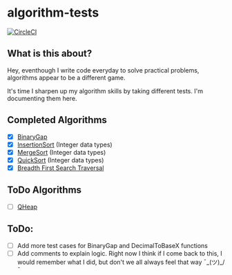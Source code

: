 # algorithm-tests
[![CircleCI](https://circleci.com/gh/azeezolaniran2016/algorithm-tests/tree/master.svg?style=svg)](https://circleci.com/gh/azeezolaniran2016/algorithm-tests/tree/master)

## What is this about?
Hey, eventhough I write code everyday to solve practical problems, algorithms appear to be a different game.

It's time I sharpen up my algorithm skills by taking different tests. I'm documenting them here.

## Completed Algorithms
 - [x] [BinaryGap](https://github.com/azeezolaniran2016/algorithm-tests/blob/master/algorithms/binary_gap.go)
 - [x] [InsertionSort](https://github.com/azeezolaniran2016/algorithm-tests/blob/master/algorithms/insertion_sort.go) (Integer data types)
 - [x] [MergeSort](https://www.tutorialspoint.com/data_structures_algorithms/merge_sort_algorithm.htm) (Integer data types)
 - [x] [QuickSort](https://github.com/azeezolaniran2016/algorithm-tests/blob/master/algorithms/quick_sort_int.go) (Integer data types)
 - [x] [Breadth First Search Traversal](https://github.com/azeezolaniran2016/algorithm-tests/blob/master/algorithms/bfs.go)

## ToDo Algorithms
 - [ ] [QHeap](https://www.hackerrank.com/challenges/qheap1/problem)

## ToDo:
 - [ ] Add more test cases for BinaryGap and DecimalToBaseX functions
 - [ ] Add comments to explain logic. Right now I think if I come back to this, I would remember what I did, but don't we all always feel that way ¯\_(ツ)_/¯
